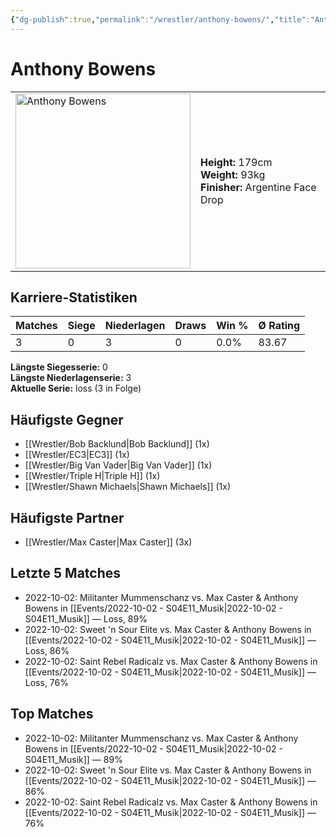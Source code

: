 ```yaml
---
{"dg-publish":true,"permalink":"/wrestler/anthony-bowens/","title":"Anthony Bowens","tags":["wrestler"],"noteIcon":""}
---
```



# Anthony Bowens

<table>
        <tr>
        <td><img src="https://github.com/CptSpaulding1980/choke-slam-wrestling/releases/download/images/Anthony_Bowens.png" width="280" alt="Anthony Bowens"></td>
        <td>
        <b>Height:</b> 179cm<br>
        <b>Weight:</b> 93kg<br>
        <b>Finisher:</b> Argentine Face Drop<br>
        </td>
        </tr>
        </table>
        

## Karriere-Statistiken

| Matches | Siege | Niederlagen | Draws | Win % | Ø Rating |
|---------|-------|-------------|-------|-------|-----------|
| 3 | 0 | 3 | 0 | 0.0% | 83.67 |

**Längste Siegesserie:** 0<br>**Längste Niederlagenserie:** 3<br>**Aktuelle Serie:** loss (3 in Folge)


## Häufigste Gegner
- [[Wrestler/Bob Backlund\|Bob Backlund]] (1x)
- [[Wrestler/EC3\|EC3]] (1x)
- [[Wrestler/Big Van Vader\|Big Van Vader]] (1x)
- [[Wrestler/Triple H\|Triple H]] (1x)
- [[Wrestler/Shawn Michaels\|Shawn Michaels]] (1x)

## Häufigste Partner
- [[Wrestler/Max Caster\|Max Caster]] (3x)

## Letzte 5 Matches
- 2022-10-02: Militanter Mummenschanz vs. Max Caster & Anthony Bowens in [[Events/2022-10-02 - S04E11_Musik\|2022-10-02 - S04E11_Musik]] — Loss, 89%
- 2022-10-02: Sweet 'n Sour Elite vs. Max Caster & Anthony Bowens in [[Events/2022-10-02 - S04E11_Musik\|2022-10-02 - S04E11_Musik]] — Loss, 86%
- 2022-10-02: Saint Rebel Radicalz vs. Max Caster & Anthony Bowens in [[Events/2022-10-02 - S04E11_Musik\|2022-10-02 - S04E11_Musik]] — Loss, 76%

## Top Matches
- 2022-10-02: Militanter Mummenschanz vs. Max Caster & Anthony Bowens in [[Events/2022-10-02 - S04E11_Musik\|2022-10-02 - S04E11_Musik]] — 89%
- 2022-10-02: Sweet 'n Sour Elite vs. Max Caster & Anthony Bowens in [[Events/2022-10-02 - S04E11_Musik\|2022-10-02 - S04E11_Musik]] — 86%
- 2022-10-02: Saint Rebel Radicalz vs. Max Caster & Anthony Bowens in [[Events/2022-10-02 - S04E11_Musik\|2022-10-02 - S04E11_Musik]] — 76%
